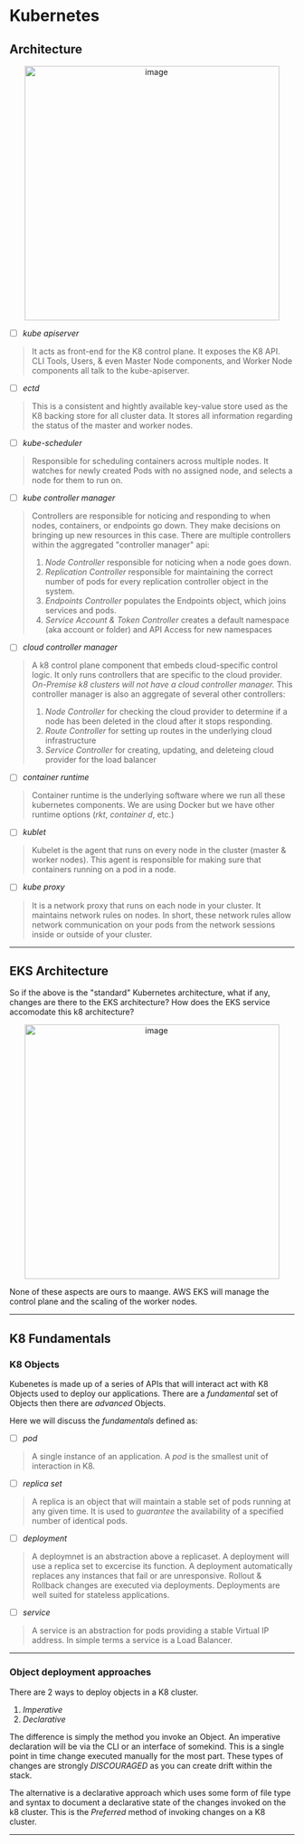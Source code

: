# Kubernetes

## Architecture 

<p align="center">
<img width="450" alt="image" src="https://github.com/gabrrodriguez/deloitte_SRE_repo/assets/126508932/56736b17-7bea-4664-b843-03046cb8c34e">
</p>

- [ ] _kube apiserver_
> It acts as front-end for the K8 control plane. It exposes the K8 API. CLI Tools, Users, & even Master Node components, and Worker Node components all talk to the kube-apiserver. 

- [ ] _ectd_ 
> This is a consistent and hightly available key-value store used as the K8 backing store for all cluster data. It stores all information regarding the status of the master and worker nodes. 

- [ ] _kube-scheduler_
> Responsible for scheduling containers across multiple nodes. It watches for newly created Pods with no assigned node, and selects a node for them to run on. 

- [ ] _kube controller manager_ 
> Controllers are responsible for noticing and responding to when nodes, containers, or endpoints go down. They make decisions on bringing up new resources in this case. There are multiple controllers within the aggregated "controller manager" api: 
> 1. _Node Controller_ responsible for noticing when a node goes down. 
> 2. _Replication Controller_ responsible for maintaining the correct number of pods for every replication controller object in the system. 
> 3. _Endpoints Controller_ populates the Endpoints object, which joins services and pods. 
> 4. _Service Account & Token Controller_ creates a default namespace (aka account or folder) and API Access for new namespaces

- [ ] _cloud controller manager_ 
> A k8 control plane component that embeds cloud-specific control logic. It only runs controllers that are specific to the cloud provider. *On-Premise k8 clusters will not have a _cloud controller manager_.* This controller manager is also an aggregate of several other controllers: 
> 1. _Node Controller_ for checking the cloud provider to determine if a node has been deleted in the cloud after it stops responding. 
> 2. _Route Controller_ for setting up routes in the underlying cloud infrastructure
> 3. _Service Controller_ for creating, updating, and deleteing cloud provider for the load balancer

- [ ] _container runtime_
> Container runtime is the underlying software where we run all these kubernetes components. We are using Docker but we have other runtime options (_rkt_, _container d_, etc.)

- [ ] _kublet_
> Kubelet is the agent that runs on every node in the cluster (master & worker nodes). This agent is responsible for making sure that containers running on a pod in a node. 

- [ ] _kube proxy_
> It is a network proxy that runs on each node in your cluster. It maintains network rules on nodes. In short, these network rules allow network communication on your pods from the network sessions inside or outside of your cluster.

------

## EKS Architecture

So if the above is the "standard" Kubernetes architecture, what if any, changes are there to the EKS architecture? How does the EKS service accomodate this k8 architecture? 

<p align="center">
<img width="450" alt="image" src="https://github.com/gabrrodriguez/deloitte_SRE_repo/assets/126508932/ac3d8eaa-5568-46b5-8455-b17aa57a97c6">
</p> 

None of these aspects are ours to maange. AWS EKS will manage the control plane and the scaling of the worker nodes. 

--------

## K8 Fundamentals

### K8 Objects

Kubenetes is made up of a series of APIs that will interact act with K8 Objects used to deploy our applications. There are a *fundamental* set of Objects then there are *advanced* Objects. 

Here we will discuss the *fundamentals* defined as: 
- [ ] _pod_
> A single instance of an application. A _pod_ is the smallest unit of interaction in K8. 
- [ ] _replica set_
> A replica is an object that will maintain a stable set of pods running at any given time. It is used to _guarantee_ the availability of a specified number of identical pods. 
- [ ] _deployment_
> A deploymnet is an abstraction above a replicaset. A deployment will use a replica set to excercise its function. A deployment automatically replaces any instances that fail or are unresponsive. Rollout & Rollback changes are executed via deployments. Deployments are well suited for stateless applications. 
- [ ] _service_
> A service is an abstraction for pods providing a stable Virtual IP address. In simple terms a service is a Load Balancer. 

---------

### Object deployment approaches

There are 2 ways to deploy objects in a K8 cluster. 
1. _Imperative_
2. _Declarative_

The difference is simply the method you invoke an Object. An imperative declaration will be via the CLI or an interface of somekind. This is a single point in time change executed manually for the most part. These types of changes are strongly *DISCOURAGED* as you can create drift within the stack. 

The alternative is a declarative approach which uses some form of file type and syntax to document a declarative state of the changes invoked on the k8 cluster. This is the *Preferred* method of invoking changes on a K8 cluster. 

---------



